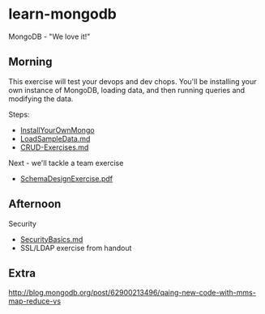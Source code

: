 # learn-mongodb

MongoDB - "We love it!"

Morning
-
This exercise will test your devops and dev chops. You'll be installing your own
instance of MongoDB, loading data, and then running queries and modifying the data.

Steps:

* [InstallYourOwnMongo](InstallYourOwnMongo.md)
* [LoadSampleData.md](LoadSampleData.md)
* [CRUD-Exercises.md](CRUD-Exercises.md)

Next - we'll tackle a team exercise

* [SchemaDesignExercise.pdf](SchemaDesignExercise.pdf)

Afternoon
-

Security
* [SecurityBasics.md](SecurityBasics.md)
* SSL/LDAP exercise from handout


Extra
-

http://blog.mongodb.org/post/62900213496/qaing-new-code-with-mms-map-reduce-vs
